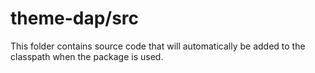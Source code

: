 # theme-dap/src

This folder contains source code that will automatically be added to the classpath when
the package is used.
